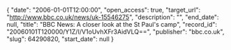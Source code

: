 {
  "date": "2006-01-01T12:00:00", 
  "open_access": true, 
  "target_url": "http://www.bbc.co.uk/news/uk-15546275", 
  "description": "", 
  "end_date": null, 
  "title": "BBC News: A closer look at the St Paul's camp", 
  "record_id": "20060101T120000/Y1Z/I/V1oUvhXFr3AidVLQ==", 
  "publisher": "bbc.co.uk", 
  "slug": 64290820, 
  "start_date": null
}

